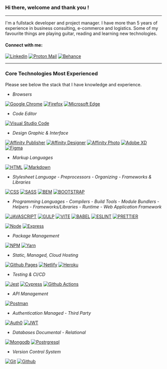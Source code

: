 ### Hi there, welcome and thank you !

---
I'm a fullstack developer and project manager. I have more than 5 years of experience in business consulting, e-commerce and logistics. Some of my favourite things are playing guitar, reading and learning new technologies.

#### Connect with me:
[![Linkedin](https://img.shields.io/badge/LinkedIn-0077B5?style=for-the-badge&logo=linkedin&logoColor=white)](https://linkedin.com/in/heitor-bonatto)
[![Proton Mail](https://img.shields.io/badge/ProtonMail-8B89CC?style=for-the-badge&logo=protonmail&logoColor=white)](https://protonmail.com/)
[![Behance](https://img.shields.io/badge/Behance-1769FF.svg?style=for-the-badge&logo=Behance&logoColor=white)](https://www.behance.net/heitorbonatto)
<!--[![Dribbble](https://img.shields.io/badge/Dribbble-EA4C89.svg?style=for-the-badge&logo=Dribbble&logoColor=white)]()-->

---

### Core Technologies Most Experienced

Please see below the stack that I have knowledge and experience.

- *Browsers* 

[![Google Chrome](https://img.shields.io/badge/Google%20Chrome-4285F4.svg?style=for-the-badge&logo=Google-Chrome&logoColor=white)](https://www.google.com/intl/en_us/chrome/)
[![Firefox](https://img.shields.io/badge/Firefox%20Browser-FF7139.svg?style=for-the-badge&logo=Firefox-Browser&logoColor=white)](https://www.mozilla.org/en-US/firefox/developer/)
[![Microsoft Edge](https://img.shields.io/badge/Microsoft%20Edge-0078D7.svg?style=for-the-badge&logo=Microsoft-Edge&logoColor=white)](https://www.microsoft.com/en-us/edge)

- *Code Editor* 

[![Visual Studio Code](https://img.shields.io/badge/Visual%20Studio%20Code-007ACC.svg?style=for-the-badge&logo=Visual-Studio-Code&logoColor=white)](https://code.visualstudio.com/)

- *Design Graphic & Interface* 

[![Affinity Publisher](https://img.shields.io/badge/Affinity%20Publisher-C9284D.svg?style=for-the-badge&logo=Affinity-Publisher&logoColor=white)](https://affinity.serif.com/en-us/publisher/)
[![Affinity Designer](https://img.shields.io/badge/Affinity%20Designer-1B72BE.svg?style=for-the-badge&logo=Affinity-Designer&logoColor=white)](https://affinity.serif.com/en-us/designer/)
[![Affinity Photo](https://img.shields.io/badge/Affinity%20Photo-7E4DD2.svg?style=for-the-badge&logo=Affinity-Photo&logoColor=white)](https://affinity.serif.com/en-us/photo/)
[![Adobe XD](https://img.shields.io/badge/Adobe%20XD-FF61F6.svg?style=for-the-badge&logo=Adobe-XD&logoColor=white)](https://www.adobe.com/products/xd.html)
[![Figma](https://img.shields.io/badge/Figma-F24E1E.svg?style=for-the-badge&logo=Figma&logoColor=white)](https://www.figma.com/)

- *Markup Languages* 

[![HTML](https://img.shields.io/badge/HTML5-E34F26?style=for-the-badge&logo=html5&logoColor=white)](https://developer.mozilla.org/en-US/docs/Web/HTML)
[![Markdown](https://img.shields.io/badge/Markdown-000000?style=for-the-badge&logo=markdown&logoColor=white)](https://www.markdownguide.org/)


- *Stylesheet Language - Preprocessors - Organizing  - Frameworks & Libraries* 

[![CSS](https://img.shields.io/badge/CSS3-1572B6?style=for-the-badge&logo=css3&logoColor=white)](https://developer.mozilla.org/en-US/docs/Web/css)
[![SASS](https://img.shields.io/badge/Sass-CC6699.svg?style=for-the-badge&logo=Sass&logoColor=white)](https://sass-lang.com/)
[![BEM](https://img.shields.io/badge/BEM-000000.svg?style=for-the-badge&logo=BEM&logoColor=white)](http://getbem.com/)
[![BOOTSTRAP](https://img.shields.io/badge/Bootstrap-7952B3.svg?style=for-the-badge&logo=Bootstrap&logoColor=white)](https://getbootstrap.com/)

- *Programming Languages - Compilers - Build Tools - Module Bundlers - Helpers - Frameworks/Libraries - Runtime - Web Application Framework* 

[![JAVASCRIPT](https://img.shields.io/badge/JavaScript-323330?style=for-the-badge&logo=javascript&logoColor=F7DF1E)](https://developer.mozilla.org/en-US/docs/Web/javascript)
[![GULP](https://img.shields.io/badge/gulp-CF4647.svg?style=for-the-badge&logo=gulp&logoColor=white)](https://gulpjs.com/)
[![VITE](https://img.shields.io/badge/Vite-646CFF.svg?style=for-the-badge&logo=Vite&logoColor=white)](https://vitejs.dev/)
[![BABEL](https://img.shields.io/badge/Babel-F9DC3E.svg?style=for-the-badge&logo=Babel&logoColor=black)](https://babeljs.io/)
[![ESLINT](https://img.shields.io/badge/ESLint-4B32C3.svg?style=for-the-badge&logo=ESLint&logoColor=white)](https://eslint.org/)
[![PRETTIER](https://img.shields.io/badge/Prettier-F7B93E.svg?style=for-the-badge&logo=Prettier&logoColor=black)](https://prettier.io/)
<!--[![REACT](https://img.shields.io/badge/React-61DAFB.svg?style=for-the-badge&logo=React&logoColor=black)](https://reactjs.org/)-->
[![Node](https://img.shields.io/badge/Node.js-339933.svg?style=for-the-badge&logo=nodedotjs&logoColor=white)](https://nodejs.org/en/)
[![Express](https://img.shields.io/badge/Express-000000.svg?style=for-the-badge&logo=Express&logoColor=white)](https://expressjs.com/)

- *Package Management* 

[![NPM](https://img.shields.io/badge/npm-CB3837.svg?style=for-the-badge&logo=npm&logoColor=white)](https://www.npmjs.com/)
[![Yarn](https://img.shields.io/badge/Yarn-2C8EBB.svg?style=for-the-badge&logo=Yarn&logoColor=white)](https://yarnpkg.com/)

- *Static, Managed, Cloud Hosting* 

[![Github Pages](https://img.shields.io/badge/GitHub%20Pages-222222.svg?style=for-the-badge&logo=GitHub-Pages&logoColor=white)](https://pages.github.com/)
[![Netlify](https://img.shields.io/badge/Netlify-00C7B7.svg?style=for-the-badge&logo=Netlify&logoColor=white)](https://www.netlify.com/)
[![Heroku](https://img.shields.io/badge/Heroku-430098.svg?style=for-the-badge&logo=Heroku&logoColor=white)](https://www.heroku.com/)

- *Testing & CI/CD* 

[![Jest](https://img.shields.io/badge/Jest-C21325.svg?style=for-the-badge&logo=Jest&logoColor=white)](https://jestjs.io/)
[![Cypress](https://img.shields.io/badge/Cypress-17202C.svg?style=for-the-badge&logo=Cypress&logoColor=white)](https://www.cypress.io/)
[![Github Actions](https://img.shields.io/badge/GitHub%20Actions-2088FF.svg?style=for-the-badge&logo=GitHub-Actions&logoColor=white)](https://github.com/features/actions)

- *API Management* 

[![Postman](https://img.shields.io/badge/Postman-FF6C37.svg?style=for-the-badge&logo=Postman&logoColor=white)](https://www.postman.com/)

- *Authentication Managed - Third Party* 

[![Auth0](https://img.shields.io/badge/Auth0-EB5424.svg?style=for-the-badge&logo=Auth0&logoColor=white)](https://auth0.com/)
[![JWT](https://img.shields.io/badge/JSON%20Web%20Tokens-000000.svg?style=for-the-badge&logo=JSON-Web-Tokens&logoColor=white)](https://jwt.io/)

- *Databases Documental - Relational* 

[![Mongodb](https://img.shields.io/badge/MongoDB-47A248.svg?style=for-the-badge&logo=MongoDB&logoColor=white)](https://www.mongodb.com/)
[![Postrgresql](https://img.shields.io/badge/PostgreSQL-4169E1.svg?style=for-the-badge&logo=PostgreSQL&logoColor=white)](https://www.postgresql.org/)

- *Version Control System* 

[![Git](https://img.shields.io/badge/Git-F05032.svg?style=for-the-badge&logo=Git&logoColor=white)](https://git-scm.com/)
[![Github](https://img.shields.io/badge/GitHub-181717.svg?style=for-the-badge&logo=GitHub&logoColor=white)](https://github.com)
